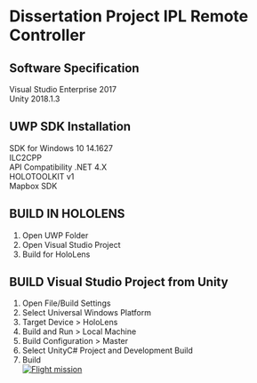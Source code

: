 # Dissertation Project IPL Remote Controller

## Software Specification
Visual Studio Enterprise 2017 <br />
Unity 2018.1.3 <br />

## UWP SDK Installation
SDK for Windows 10 14.1627 <br />
ILC2CPP <br />
API Compatibility .NET 4.X <br />
HOLOTOOLKIT v1  <br />
Mapbox SDK <br />


## BUILD IN HOLOLENS
1. Open UWP Folder
2. Open Visual Studio Project 
3. Build for HoloLens

## BUILD Visual Studio Project from Unity
1. Open File/Build Settings
2. Select Universal Windows Platform
3. Target Device > HoloLens
4. Build and Run > Local Machine
5. Build Configuration > Master
6. Select UnityC# Project and Development Build
7. Build <br />
[![Flight mission](http://img.youtube.com/vi/DdBsxvL6oMw/0.jpg)](http://www.youtube.com/watch?v=DdBsxvL6oMw "Search And Rescue")
